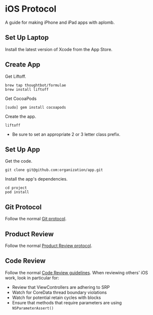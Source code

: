 # iOS Protocol

A guide for making iPhone and iPad apps with aplomb.

## Set Up Laptop

Install the latest version of Xcode from the App Store.

## Create App

Get Liftoff.

```console
brew tap thoughtbot/formulae
brew install liftoff
```

Get CocoaPods

```console
[sudo] gem install cocoapods
```

Create the app.

```console
liftoff
```

- Be sure to set an appropriate 2 or 3 letter class prefix.

## Set Up App

Get the code.

```console
git clone git@github.com:organization/app.git
```

Install the app's dependencies.

```console
cd project
pod install
```

## Git Protocol

Follow the normal [Git protocol](/git/).

## Product Review

Follow the normal [Product Review protocol](/product-review/).

## Code Review

Follow the normal [Code Review guidelines](/code-review/). When reviewing
others' iOS work, look in particular for:

- Review that ViewControllers are adhering to SRP
- Watch for CoreData thread boundary violations
- Watch for potential retain cycles with blocks
- Ensure that methods that require parameters are using `NSParameterAssert()`
